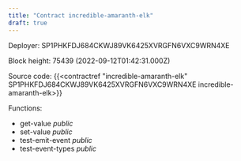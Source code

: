```yaml
---
title: "Contract incredible-amaranth-elk"
draft: true
---
```

Deployer: SP1PHKFDJ684CKWJ89VK6425XVRGFN6VXC9WRN4XE


 



Block height: 75439 (2022-09-12T01:42:31.000Z)

Source code: {{<contractref "incredible-amaranth-elk" SP1PHKFDJ684CKWJ89VK6425XVRGFN6VXC9WRN4XE incredible-amaranth-elk>}}

Functions:

* get-value _public_
* set-value _public_
* test-emit-event _public_
* test-event-types _public_
